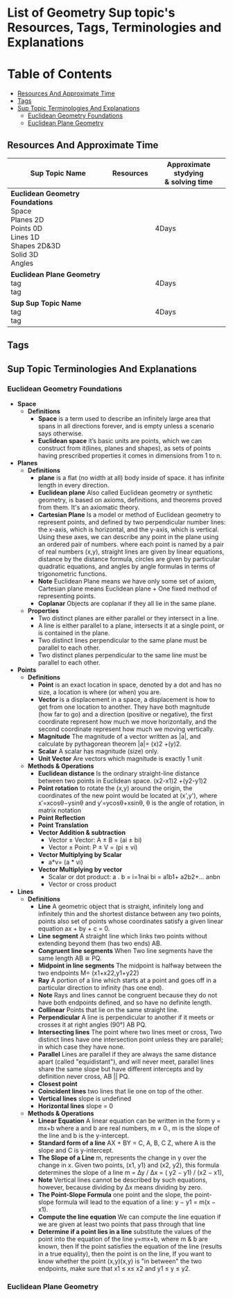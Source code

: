 # List of Geometry Sup topic's Resources, Tags, Terminologies and Explanations 

Table of Contents
================= 

- [Resources And Approximate Time](#resources-and-approximate-time)
- [Tags](#tags)
- [Sup Topic Terminologies And Explanations](#sup-topic-terminologies-and-explanations)
  * [Euclidean Geometry Foundations](#euclidean-geometry-foundations)
  * [Euclidean Plane Geometry](#euclidean-plane-geometry)
   
   

## Resources And Approximate Time

Sup Topic Name   | Resources   | Approximate stydying <br> & solving time
-------------| -------------   |-------------   
**Euclidean Geometry Foundations** <br>Space <br> Planes 2D <br> Points 0D <br> Lines 1D <br> Shapes 2D&3D <br> Solid 3D <br> Angles|[]()<br>[]()<br> | 4Days
**Euclidean Plane Geometry** <br>tag<br>tag <br>|[]()<br>[]()<br> | 4Days
**Sup Sup Topic Name**<br>tag<br>tag <br> |[]()<br>[]()<br> | 4Days

## Tags

## Sup Topic Terminologies And Explanations

### Euclidean Geometry Foundations
* **Space**
  * **Definitions**
    * **Space** is a term used to describe an infinitely large area that spans in all directions forever, and is empty unless a scenario says otherwise.
    * **Euclidean space** it’s basic units are points, which we can construct from it(lines, planes and shapes), as sets of points having prescribed properties it comes in dimensions from 1 to n.
* **Planes**
  * **Definitions**
    * **plane** is a flat (no width at all) body inside of space. it has infinite length in every direction.
    * **Euclidean plane**  Also called Euclidean geometry or synthetic geometry, is based on axioms, definitions, and theorems proved from them. It's an axiomatic theory.
    * **Cartesian Plane** Is a model or method of Euclidean geometry to represent points, and defined by two perpendicular number lines: the x-axis, which is horizontal, and the y-axis, which is vertical. Using these axes, we can describe any point in the plane using an ordered pair of numbers. where each point is named by a pair of real numbers (x,y), straight lines are given by linear equations, distance by the distance formula, circles are given by particular quadratic equations, and angles by angle formulas in terms of trigonometric functions.
    * **Note**  Euclidean Plane means we have only some set of axiom, Cartesian plane means Euclidean plane + One fixed method of representing points.
    * **Coplanar** Objects are coplanar if they all lie in the same plane.
  * **Properties**
    * Two distinct planes are either parallel or they intersect in a line.
    * A line is either parallel to a plane, intersects it at a single point, or is contained in the plane.
    * Two distinct lines perpendicular to the same plane must be parallel to each other.
    * Two distinct planes perpendicular to the same line must be parallel to each other.
* **Points**
  * **Definitions**
    * **Point** is an exact location in space, denoted by a dot and has no size, a location is where (or when) you are.
    * **Vector** is a displacement in a space, a displacement is how to get from one location to another. They have both magnitude (how far to go) and a direction (positive or negative), the first coordinate represent how much we move horizontally, and the second coordinate represent how much we moving vertically.
    * **Magnitude** The magnitude of a vector written as |a|, and calculate by pythagorean theorem |a|= (x)2 +(y)2.
    * **Scalar** A scalar has magnitude (size) only.
    * **Unit Vector** Are vectors which magnitude is exactly 1 unit
  * **Methods & Operations**
    * **Euclidean distance** Is the ordinary straight-line distance between two points in Euclidean space. (x2-x1)2 +(y2-y1)2 
    * **Point rotation** to rotate the (x,y) around the origin, the coordinates of the new point would be located at (x',y'), where x′=xcosθ−ysinθ and y′=ycosθ+xsinθ, θ is the angle of rotation, in matrix notation
    * **Point Reflection**
    * **Point Translation**
    * **Vector Addition & subtraction**
      * Vector ± Vector: A ± B = (ai ± bi)
      * Vector ± Point: P ± V = (pi ± vi)
    * **Vector Multiplying by Scalar**
      * a*v= (a * vi)
    * **Vector Multiplying by vector**
      * Scalar or dot product: a . b = i=1nai bi = a1b1+ a2b2+... anbn
      * Vector or cross product
* **Lines**
  * **Definitions**
    * **Line** A geometric object that is straight, infinitely long and infinitely thin and the shortest distance between any two points, points also set of points whose coordinates satisfy a given linear equation ax + by + c = 0.
    * **Line segment** A straight line which links two points without extending beyond them (has two ends) AB.
    * **Congruent line segments** When Two line segments have the same length AB ≅ PQ.
    * **Midpoint in line segments** The midpoint is halfway between the two endpoints M= (x1+x22,y1+y22)
    * **Ray** A portion of a line which starts at a point and goes off in a particular direction to infinity (has one end).
    * **Note** Rays and lines cannot be congruent because they do not have both endpoints defined, and so have no definite length.
    * **Collinear** Points that lie on the same straight line.
    * **Perpendicular**  A line is perpendicular to another if it meets or crosses it at right angles (90°) AB  PQ.
    * **Intersecting lines** The point where two lines meet or cross, Two distinct lines have one intersection point unless they are parallel; in which case they have none.
    * **Parallel** Lines are parallel if they are always the same distance apart (called "equidistant"), and will never meet, parallel lines share the same slope but have different intercepts and by definition never cross,  AB || PQ.
    * **Closest point**
    * **Coincident lines** two lines that lie one on top of the other.
    * **Vertical lines** slope is undefined
    * **Horizontal lines** slope = 0
  * **Methods & Operations**
    * **Linear Equation** A linear equation can be written in the form y = mx+b where a and b are real numbers, m ≠ 0., m is the slope of the line and b is the y-intercept.
    * **Standard form of a line** AX + BY = C, A, B, C  Z, where A is the slope and C is y-intercept.
    * **The Slope of a Line** m, represents the change in y over the change in x. Given two points, (x1, y1) and (x2, y2), this formula determines the slope of a line m = ∆y / ∆x = ( y2 − y1) / (x2 − x1),
    * **Note**  Vertical lines cannot be described by such equations, however, because dividing by ∆x means dividing by zero.
    * **The Point-Slope Formula**  one point and the slope, the point-slope formula will lead to the equation of a line: y − y1 = m(x − x1).
    * **Compute the line equation** We can compute the line equation if we are given at least two points that pass through that line
    * **Determine if a point lies in a line** substitute the values of the point  into the equation of the line y=mx+b, where m & b are known, then If the point satisfies the equation of the line (results in a true equality), then the point is on the line, If you want to know whether the point (x,y)(x,y) is "in between" the two endpoints, make sure that  x1 ≤ x≤ x2 and y1 ≤ y ≤ y2.

### Euclidean Plane Geometry 
